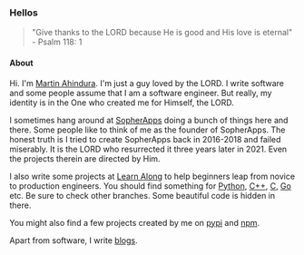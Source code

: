 ### Hellos

> "Give thanks to the LORD because He is good and His love is eternal" - Psalm 118: 1

#### About

Hi. I'm [Martin Ahindura](https://app.rimuut.com/user/tinitto). I'm just a guy loved by the LORD. I write software and some people assume that I am a software engineer. But really, my identity is in the One who created me for Himself, the LORD.

I sometimes hang around at [SopherApps](https://sopherapps.com) doing a bunch of things here and there. Some people like to think of me as the founder of SopherApps. The honest truth is I tried to create SopherApps back in 2016-2018 and failed miserably. It is the LORD who resurrected it three years later in 2021. Even the projects therein are directed by Him.

I also write some projects at [Learn Along](https://github.com/Learn-Along) to help beginners leap from novice to production engineers. You should find something for [Python](https://github.com/Learn-Along/learn-python), [C++](https://github.com/Learn-Along/learn-cpp), [C](https://github.com/Learn-Along/learn-c), [Go](https://github.com/Learn-Along/learn-go) etc. Be sure to check other branches. Some beautiful code is hidden in there.

You might also find a few projects created by me on [pypi](https://pypi.org/user/tinitto/) and [npm](https://www.npmjs.com/~tinitto).

Apart from software, I write [blogs](https://martinahindura.medium.com/).

